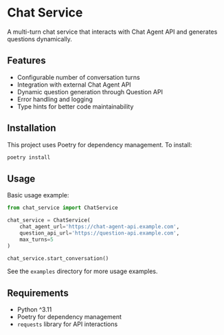 # Chat Service

A multi-turn chat service that interacts with Chat Agent API and generates questions dynamically.

## Features

- Configurable number of conversation turns
- Integration with external Chat Agent API
- Dynamic question generation through Question API
- Error handling and logging
- Type hints for better code maintainability

## Installation

This project uses Poetry for dependency management. To install:

```bash
poetry install
```

## Usage

Basic usage example:

```python
from chat_service import ChatService

chat_service = ChatService(
    chat_agent_url='https://chat-agent-api.example.com',
    question_api_url='https://question-api.example.com',
    max_turns=5
)

chat_service.start_conversation()
```

See the `examples` directory for more usage examples.

## Requirements

- Python ^3.11
- Poetry for dependency management
- `requests` library for API interactions
